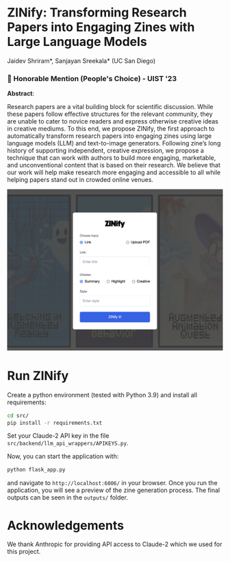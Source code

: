 # **ZINify:** Transforming Research Papers into Engaging Zines with Large Language Models

Jaidev Shriram*, Sanjayan Sreekala* (UC San Diego)

### 🏅 Honorable Mention (People's Choice) - UIST '23

**Abstract**: 

Research papers are a vital building block for scientific discussion. While these papers follow effective structures for the relevant community, they are unable to cater to novice readers and express otherwise creative ideas in creative mediums. To this end, we propose ZINify, the first approach to automatically transform research papers into engaging zines using large language models (LLM) and text-to-image generators. Following zine’s long history of supporting independent, creative expression, we propose a technique that can work with authors to build more engaging, marketable, and unconventional content that is based on their research. We believe that our work will help make research more engaging and accessible to all while helping papers stand out in crowded online venues.

![Preview of ZINify](./media/preview.png)

# Run ZINify

Create a python environment (tested with Python 3.9) and install all requirements:

```bash
cd src/
pip install -r requirements.txt
```

Set your Claude-2 API key in the file `src/backend/llm_api_wrappers/APIKEYS.py`.

Now, you can start the application with:

```bash
python flask_app.py
```

and navigate to `http://localhost:6006/` in your browser. Once you run the application, you will see a preview of the zine generation process. The final outputs can be seen in the `outputs/` folder.

# Acknowledgements

We thank Anthropic for providing API access to Claude-2 which we used for this project.
